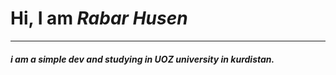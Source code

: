 
<h1><b>Hi, I am <i> Rabar Husen </i> </b></h1>
<hr>
<h5><i><b>i am a simple dev and studying in UOZ university in kurdistan. </b></i></h5>
